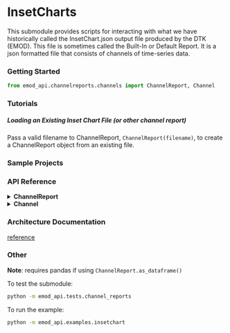 # InsetCharts

This submodule provides scripts for interacting with what we have historically called the InsetChart.json output file produced by the DTK (EMOD). This file is sometimes called the Built-In or Default Report. It is a json formatted file that consists of channels of time-series data.

### Getting Started

```python
from emod_api.channelreports.channels import ChannelReport, Channel
```

### Tutorials

##### Loading an Existing Inset Chart File (or other channel report)

Pass a valid filename to ChannelReport, ```ChannelReport(filename)```, to create a ChannelReport object from an existing file.

### Sample Projects

### API Reference

<details><summary><b>ChannelReport</b></summary>

```ChannelReport(filename=None, **kwargs)``` Create a new ChannelReport from a file or, optionally, blank with the specified metadata.

```ChannelReport.dtk_version``` &#8594; DTK/EMOD version for this report

```ChannelReport.time_stamp``` &#8594; creation time stamp for this report

```ChannelReport.report_type``` &#8594; report type for this report (generally "InsetChart")

```ChannelReport.report_version``` &#8594; report version for this report

```ChannelReport.step_size``` &#8594; time delta for time steps in this report

```ChannelReport.start_time``` &#8594; initial time step for this report

```ChannelReport.num_time_steps``` &#8594; number of time steps (data values) per channel in this report

```ChannelReport.num_channels``` &#8594; number of channels in this report

```ChannelReport.channel_names``` &#8594; list of channel names/titles for this report

```ChannelReport.channels``` &#8594; dictionary of name/title:Channel for this report

```ChannelReport[channel_title]``` &#8594; Channel object from channels retrieved by name/title

```ChannelReport.as_dataframe()``` &#8594; pandas DataFrame with channel names/titles for column headers.  
**Note:** using this method requires pandas to be installed on the local machine. Otherwise, pandas is not a requirement.

```ChannelReport.write_file(filename, indent=0, separators=(',', ':'))``` Write this report, as JSON, to the specified file.
</details>

<details><summary><b>Channel</b></summary>

```Channel(title, units, data)``` Create a new inset chart Channel object with the given title, units (string), and data.

```Channel.title``` &#8594; string

```Channel.units``` &#8594; string

```Channel.data``` &#8594; time series data

```Channel[index]``` R/W access to channel time series data. Supports slices, e.g., `channel[31:59]`.

```Channel.as_dictionary()``` &#8594; dictionary representation of this Channel object. `{title:{'Units':units, 'Data':data}`
</details>

### Architecture Documentation

[reference](http://www.idmod.org/docs/general/software-report-inset-chart.html)

### Other

**Note**: requires pandas if using ```ChannelReport.as_dataframe()```

To test the submodule:  
```bash
python -m emod_api.tests.channel_reports
```

To run the example:
```bash
python -m emod_api.examples.insetchart
```